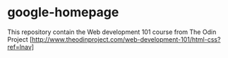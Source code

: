 # google-homepage

This repository contain the Web development 101 course from The Odin Project
[http://www.theodinproject.com/web-development-101/html-css?ref=lnav]